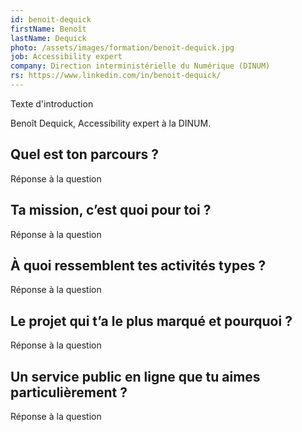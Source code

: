 ```yaml
---
id: benoit-dequick
firstName: Benoît
lastName: Dequick
photo: /assets/images/formation/benoit-dequick.jpg
job: Accessibility expert
company: Direction interministérielle du Numérique (DINUM)
rs: https://www.linkedin.com/in/benoit-dequick/
---
```


<p class="fr-text--lead">Texte d'introduction</p>

<p class="fr-text--lead">Benoît Dequick, <span lang="en">Accessibility expert</span> à la DINUM.</p>

<h2 class="fr-h6">Quel est ton parcours&nbsp;?</h2>

Réponse à la question

<h2 class="fr-h6">Ta mission, c’est quoi pour toi&nbsp;?</h2>

Réponse à la question

<h2 class="fr-h6">À quoi ressemblent tes activités types&nbsp;?</h2>

Réponse à la question

<h2 class="fr-h6">Le projet qui t’a le plus marqué et pourquoi&nbsp;?</h2>

Réponse à la question

<h2 class="fr-h6">Un service public en ligne que tu aimes particulièrement&nbsp;?</h2>

Réponse à la question

